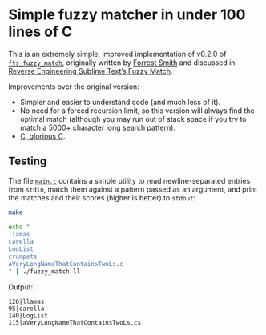 # Simple fuzzy matcher in under 100 lines of C

This is an extremely simple, improved implementation of v0.2.0 of
[`fts_fuzzy_match`](https://github.com/tajmone/fuzzy-search), originally
written by [Forrest Smith](https://github.com/forrestthewoods) and discussed in
[Reverse Engineering Sublime Text’s Fuzzy
Match](https://www.forrestthewoods.com/blog/reverse_engineering_sublime_texts_fuzzy_match/).

Improvements over the original version:

- Simpler and easier to understand code (and much less of it).
- No need for a forced recursion limit, so this version will always find the
  optimal match (although you may run out of stack space if you try to match a
  5000+ character long search pattern).
- [C, glorious C](https://www.youtube.com/watch?v=tas0O586t80).


## Testing

The file [`main.c`](main.c) contains a simple utility to read newline-separated
entries from `stdin`, match them against a pattern passed as an argument, and
print the matches and their scores (higher is better) to `stdout`:

```sh
make

echo "
llamas
carella
LogList
crumpets
aVeryLongNameThatContainsTwoLs.c
" | ./fuzzy_match ll
```

Output:
```
126|llamas
95|carella
140|LogList
115|aVeryLongNameThatContainsTwoLs.cs
```
